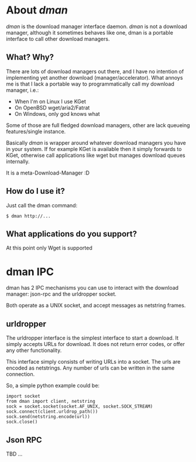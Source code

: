 
# About *dman*

_dman_ is the download manager interface daemon. _dman_
is not a download manager, although it sometimes behaves like one,
dman is a portable interface to call other download managers.

## What? Why?

There are lots of download managers out there, and I have no intention of
implementing yet another download (manager/accelerator).
What annoys me is that I lack a portable way to programmatically call
my download manager, i.e.:

* When I'm on Linux I use KGet
* On OpenBSD wget/aria2/Fatrat
* On Windows, only god knows what

Some of those are full fledged download managers, other are lack queueing
features/single instance.

Basically _dman_ is wrapper around whatever download managers you have in
your system. If for example KGet is available then it simply forwards to
KGet, otherwise call applications like wget but manages download queues
internally.

It is a meta-Download-Manager :D


## How do I use it?

Just call the dman command:

    $ dman http://...

## What applications do you support?

At this point only Wget is supported


# dman IPC

dman has 2 IPC mechanisms you can use to interact with the
download manager: json-rpc and the urldropper socket.

Both operate as a UNIX socket, and accept messages as netstring
frames.

## urldropper

The urldropper interface is the simplest interface to start a download.
It simply accepts URLs for download.
It does not return error codes, or offer any other functionality.

This interface simply consists of writing URLs into a socket.
The urls are encoded as netstrings.
Any number of urls can be written in the same connection.

So, a simple python example could be:

    import socket
    from dman import client, netstring
    sock = socket.socket(socket.AF_UNIX, socket.SOCK_STREAM)
    sock.connect(client.urldrop_path())
    sock.send(netstring.encode(url))
    sock.close()



## Json RPC

TBD ...


